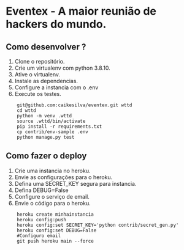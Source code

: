 # Eventex - A maior reunião de hackers do mundo.

## Como desenvolver ?

1. Clone o repositório.
2. Crie um virtualenv com python 3.8.10.
3. Ative o virtualenv.
4. Instale as dependencias.
5. Configure a instancia com o .env
6. Execute os testes.

```console
    git@github.com:caikesilva/eventex.git wttd
    cd wttd
    python -m venv .wttd
    source .wttd/bin/activate
    pip install -r requirements.txt
    cp contrib/env-sample .env
    python manage.py test
```

## Como fazer o deploy

1. Crie uma instancia no heroku.
2. Envie as configurações para o heroku.
3. Defina uma SECRET_KEY segura para instancia.
4. Defina DEBUG=False
5. Configure o serviço de email.
6. Envie o código para o heroku.

```console
    heroku create minhainstancia
    heroku config:push
    heroku config:set SECRET_KEY='python contrib/secret_gen.py'
    heroku config:set DEBUG=False
    #Configuro email
    git push heroku main --force
```